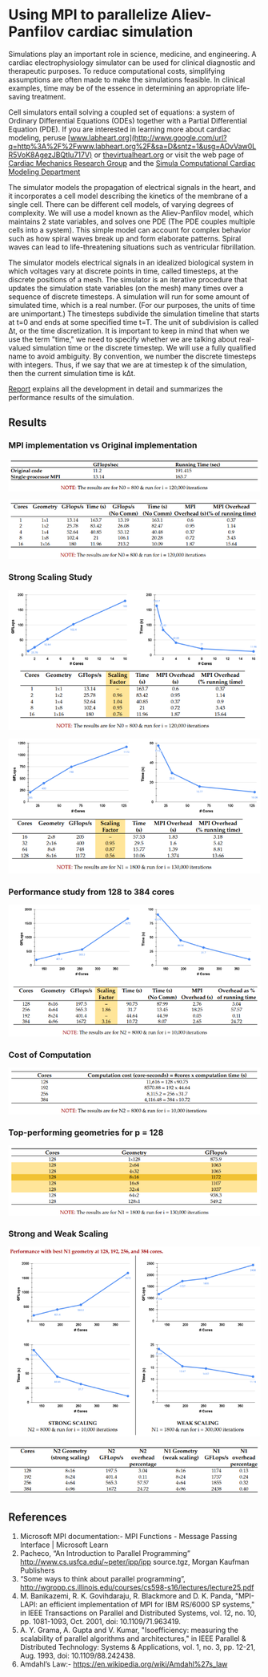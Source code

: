 # Using MPI to parallelize Aliev-Panfilov cardiac simulation

Simulations play an important role in science, medicine, and engineering. A cardiac electrophysiology simulator can be used for clinical diagnostic and therapeutic purposes. To reduce computational costs, simplifying assumptions are often made to make the simulations feasible. In clinical examples, time may be of the essence in determining an appropriate life-saving treatment.

Cell simulators entail solving a coupled set of equations: a system of Ordinary Differential Equations (ODEs) together with a Partial Differential Equation (PDE). If you are interested in learning more about cardiac modeling, peruse [www.labheart.org](http://www.google.com/url?q=http%3A%2F%2Fwww.labheart.org%2F&sa=D&sntz=1&usg=AOvVaw0LR5VoK8AgezJBQtIu717V) or [thevirtualheart.org](http://www.google.com/url?q=http%3A%2F%2Fthevirtualheart.org%2F&sa=D&sntz=1&usg=AOvVaw3tnuXIt_l_cX2Ss6fpr0oP) or visit the web page of [Cardiac Mechanics Research Group](http://www.google.com/url?q=http%3A%2F%2Fcmrg.ucsd.edu%2F&sa=D&sntz=1&usg=AOvVaw2KQ92NBopWg_JCy_GVUBcj) and the [Simula Computational Cardiac Modeling Department](https://www.google.com/url?q=https%3A%2F%2Fwww.simula.no%2Fresearch%2Fscientific-computing%2Fcardiac-modeling&sa=D&sntz=1&usg=AOvVaw3UMxGVBMJZ2mPGdP7vP6OS)

The simulator models the propagation of electrical signals in the heart, and it incorporates a cell model describing the kinetics of the membrane of a single cell. There can be different cell models, of varying degrees of complexity. We will use a model known as the Aliev-Panfilov model, which maintains 2 state variables, and solves one PDE (The PDE couples multiple cells into a system). This simple model can account for complex behavior such as how spiral waves break up and form elaborate patterns. Spiral waves can lead to life-threatening situations such as ventricular fibrillation.

The simulator models electrical signals in an idealized biological system in which voltages vary at discrete points in time, called timesteps, at the discrete positions of a mesh. The simulator is an iterative procedure that updates the simulation state variables (on the mesh) many times over a sequence of discrete timesteps. A simulation will run for some amount of simulated time, which is a real number. (For our purposes, the units of time are unimportant.) The timesteps subdivide the simulation timeline that starts at t=0 and ends at some specified time t=T. The unit of subdivision is called Δt, or the time discretization. It is important to keep in mind that when we use the term "time," we need to specify whether we are talking about real-valued simulation time or the discrete timestep. We will use a fully qualified name to avoid ambiguity. By convention, we number the discrete timesteps with integers. Thus, if we say that we are at timestep k of the simulation, then the current simulation time is kΔt.

[Report](Report.pdf) explains all the development in detail and summarizes the performance results of the simulation.

## Results

### MPI implementation vs Original implementation

![](singleMPIvsOrig.png)

![](MPIComm.png)

### Strong Scaling Study

![](strongScaling1to16.png)

![](strongScaling16to128.png)

### Performance study from 128 to 384 cores

![](perf128to384.png)

### Cost of Computation

![](compCost.png)

### Top-performing geometries for p = 128

![](topGeos.png)

### Strong and Weak Scaling

![](strongWeakScaling.png)

![](strongWeakScaling2.png)

## References

1. Microsoft MPI documentation:- MPI Functions - Message Passing Interface | Microsoft Learn
2. Pacheco, “An Introduction to Parallel Programming” <br>http://www.cs.usfca.edu/~peter/ipp/ipp source.tgz, Morgan Kaufman Publishers
3. “Some ways to think about parallel programming”,<br>http://wgropp.cs.illinois.edu/courses/cs598-s16/lectures/lecture25.pdf
4. M. Banikazemi, R. K. Govihdaraju, R. Blackmore and D. K. Panda, "MPI-LAPI: an efficient implementation of MPI for IBM RS/6000 SP systems," in IEEE Transactions on Parallel and Distributed Systems, vol. 12, no. 10, pp. 1081-1093, Oct. 2001, doi: 10.1109/71.963419.
5. A. Y. Grama, A. Gupta and V. Kumar, "Isoefficiency: measuring the scalability of parallel algorithms and architectures," in IEEE Parallel & Distributed Technology: Systems & Applications, vol. 1, no. 3, pp. 12-21, Aug. 1993, doi: 10.1109/88.242438.
6. Amdahl’s Law:- https://en.wikipedia.org/wiki/Amdahl%27s_law
